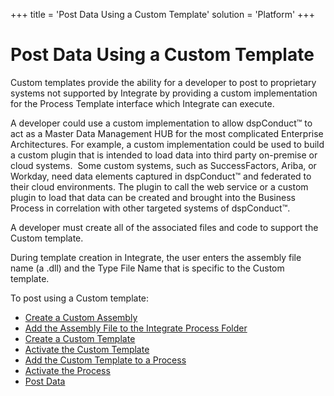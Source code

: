 +++
title = 'Post Data Using a Custom Template'
solution = 'Platform'
+++

# Post Data Using a Custom Template

Custom templates provide the ability for a developer to post to
proprietary systems not supported by Integrate by providing a custom
implementation for the Process Template interface which Integrate can
execute.

A developer could use a custom implementation to allow dspConduct™ to
act as a Master Data Management HUB for the most complicated Enterprise
Architectures. For example, a custom implementation could be used to
build a custom plugin that is intended to load data into third party
on-premise or cloud systems.  Some custom systems, such as
SuccessFactors, Ariba, or Workday, need data elements captured in
dspConduct™ and federated to their cloud environments. The plugin to
call the web service or a custom plugin to load that data can be created
and brought into the Business Process in correlation with other targeted
systems of dspConduct™.  

A developer must create all of the associated files and code to support
the Custom template.

During template creation in Integrate, the user enters the assembly file
name (a .dll) and the Type File Name that is specific to the Custom
template.

To post using a Custom template:

  - [Create a Custom Assembly](Create_a_Custom_Assembly)
  - [Add the Assembly File to the Integrate Process
    Folder](Add_the_Assembly_File_to_the_Integrate_Process_Folder)
  - [Create a Custom Template](Create_a_Custom_Template_Integrate)
  - [Activate the Custom Template](Activate_the_Custom_Template)
  - [Add the Custom Template to a
    Process](Add_the_Custom_Template_to_a_Process)
  - [Activate the Process](Activate_the_Process_Custom_Template)
  - [Post Data](Post_Data_Custom_Template)
